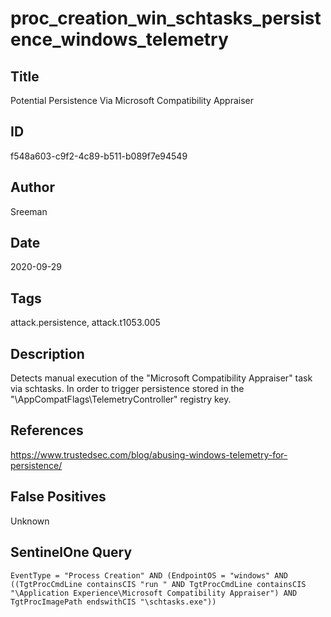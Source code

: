 # proc_creation_win_schtasks_persistence_windows_telemetry

## Title
Potential Persistence Via Microsoft Compatibility Appraiser

## ID
f548a603-c9f2-4c89-b511-b089f7e94549

## Author
Sreeman

## Date
2020-09-29

## Tags
attack.persistence, attack.t1053.005

## Description
Detects manual execution of the "Microsoft Compatibility Appraiser" task via schtasks.
In order to trigger persistence stored in the "\AppCompatFlags\TelemetryController" registry key.


## References
https://www.trustedsec.com/blog/abusing-windows-telemetry-for-persistence/

## False Positives
Unknown

## SentinelOne Query
```
EventType = "Process Creation" AND (EndpointOS = "windows" AND ((TgtProcCmdLine containsCIS "run " AND TgtProcCmdLine containsCIS "\Application Experience\Microsoft Compatibility Appraiser") AND TgtProcImagePath endswithCIS "\schtasks.exe"))

```